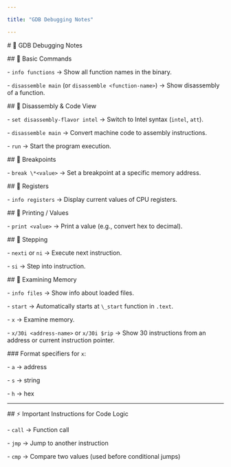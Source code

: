 ```yaml
---

title: "GDB Debugging Notes"

---
```




\# 🐞 GDB Debugging Notes



\## 🔹 Basic Commands

\- `info functions` → Show all function names in the binary.  

\- `disassemble main` (or `disassemble <function-name>`) → Show disassembly of a function.  



\## 🔹 Disassembly \& Code View

\- `set disassembly-flavor intel` → Switch to Intel syntax (`intel`, `att`).  

\- `disassemble main` → Convert machine code to assembly instructions.  

\- `run` → Start the program execution.  



\## 🔹 Breakpoints

\- `break \*<value>` → Set a breakpoint at a specific memory address.  



\## 🔹 Registers

\- `info registers` → Display current values of CPU registers.  



\## 🔹 Printing / Values

\- `print <value>` → Print a value (e.g., convert hex to decimal).  



\## 🔹 Stepping

\- `nexti` or `ni` → Execute next instruction.  

\- `si` → Step into instruction.  



\## 🔹 Examining Memory

\- `info files` → Show info about loaded files.  

\- `start` → Automatically starts at `\_start` function in `.text`.  

\- `x` → Examine memory.  

\- `x/30i <address-name>` or `x/30i $rip` → Show 30 instructions from an address or current instruction pointer.  



\### Format specifiers for `x`:

\- `a` → address  

\- `s` → string  

\- `h` → hex  



---



\## ⚡ Important Instructions for Code Logic

\- `call` → Function call  

\- `jmp` → Jump to another instruction  

\- `cmp` → Compare two values (used before conditional jumps)  



